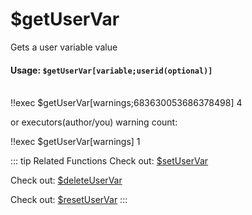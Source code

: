 # $getUserVar
Gets a user variable value

#### Usage: `$getUserVar[variable;userid(optional)]`
<br/>
<discord-messages>
	<discord-message :bot="false" role-color="#ffcc9a" author="Member">
		!!exec $getUserVar[warnings;683630053686378498]
	</discord-message>
	<discord-message :bot="true" role-color="#0099ff" author="Custom Command" avatar="https://media.discordapp.net/avatars/725721249652670555/781224f90c3b841ba5b40678e032f74a.webp">
		4
	</discord-message>
</discord-messages>

or executors(author/you) warning count: 

<discord-messages>
	<discord-message :bot="false" role-color="#ffcc9a" author="Member">
		!!exec $getUserVar[warnings]
	</discord-message>
	<discord-message :bot="true" role-color="#0099ff" author="Custom Command" avatar="https://media.discordapp.net/avatars/725721249652670555/781224f90c3b841ba5b40678e032f74a.webp">
		1
	</discord-message>
</discord-messages>

::: tip Related Functions
Check out: [$setUserVar](../Variables/setUserVar.md)

Check out: [$deleteUserVar](../Variables/deleteUserVar.md)

Check out: [$resetUserVar](../Variables/resetUserVar.md)
:::
